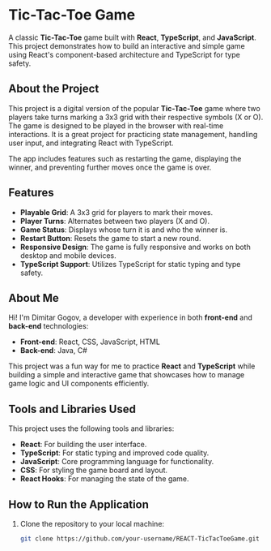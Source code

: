 # Tic-Tac-Toe Game

A classic **Tic-Tac-Toe** game built with **React**, **TypeScript**, and **JavaScript**. This project demonstrates how to build an interactive and simple game using React's component-based architecture and TypeScript for type safety.

## About the Project  
This project is a digital version of the popular **Tic-Tac-Toe** game where two players take turns marking a 3x3 grid with their respective symbols (X or O). The game is designed to be played in the browser with real-time interactions. It is a great project for practicing state management, handling user input, and integrating React with TypeScript.

The app includes features such as restarting the game, displaying the winner, and preventing further moves once the game is over.

## Features
- **Playable Grid**: A 3x3 grid for players to mark their moves.
- **Player Turns**: Alternates between two players (X and O).
- **Game Status**: Displays whose turn it is and who the winner is.
- **Restart Button**: Resets the game to start a new round.
- **Responsive Design**: The game is fully responsive and works on both desktop and mobile devices.
- **TypeScript Support**: Utilizes TypeScript for static typing and type safety.

## About Me  
Hi! I'm Dimitar Gogov, a developer with experience in both **front-end** and **back-end** technologies:  
- **Front-end**: React, CSS, JavaScript, HTML  
- **Back-end**: Java, C#  

This project was a fun way for me to practice **React** and **TypeScript** while building a simple and interactive game that showcases how to manage game logic and UI components efficiently.

## Tools and Libraries Used  
This project uses the following tools and libraries:  
- **React**: For building the user interface.
- **TypeScript**: For static typing and improved code quality.
- **JavaScript**: Core programming language for functionality.
- **CSS**: For styling the game board and layout.
- **React Hooks**: For managing the state of the game.

## How to Run the Application  
1. Clone the repository to your local machine:
   ```bash
   git clone https://github.com/your-username/REACT-TicTacToeGame.git
